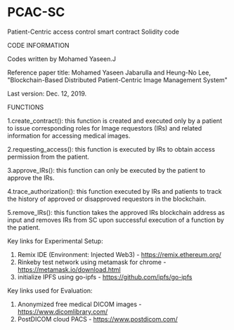 # PCAC-SC
Patient-Centric access control smart contract Solidity code

CODE INFORMATION

Codes written by Mohamed Yaseen.J

Reference paper title: Mohamed Yaseen Jabarulla and Heung-No Lee, "Blockchain-Based Distributed Patient-Centric Image Management System"

Last version: Dec. 12, 2019.

FUNCTIONS

1.create_contract(): this function is created and executed only by a patient to issue corresponding roles for Image requestors (IRs) and related information for accessing medical images.

2.requesting_access(): this function is executed by IRs to obtain access permission from the patient. 

3.approve_IRs(): this function can only be executed by the patient to approve the IRs.

4.trace_authorization(): this function executed by IRs and patients to track the history of approved or disapproved requestors in the blockchain.

5.remove_IRs(): this function takes the approved IRs blockchain address as input and removes IRs from SC upon successful execution of a function by the patient.

Key links for Experimental Setup:

1. Remix IDE (Environment: Injected Web3) - https://remix.ethereum.org/
2. Rinkeby test network using metamask for chrome - https://metamask.io/download.html
3. initialize IPFS using go-ipfs - https://github.com/ipfs/go-ipfs

Key links used for Evaluation:

1. Anonymized free medical DICOM images - https://www.dicomlibrary.com/
2. PostDICOM cloud PACS - https://www.postdicom.com/

